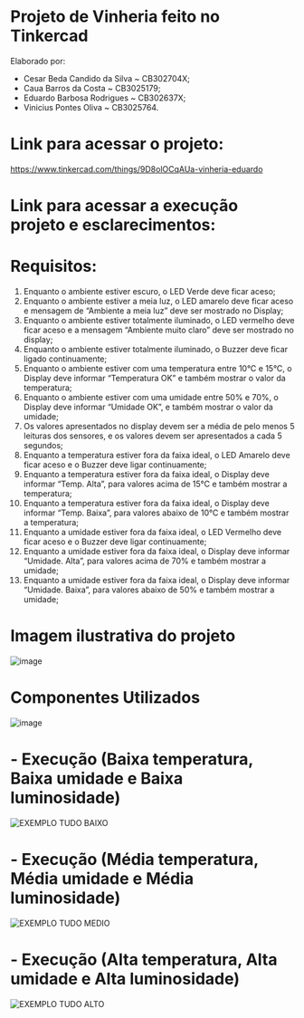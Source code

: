 # Projeto de Vinheria feito no Tinkercad

Elaborado por:

- Cesar Beda Candido da Silva ~ CB302704X;
- Caua Barros da Costa ~ CB3025179;
- Eduardo Barbosa Rodrigues ~ CB302637X;
- Vinicius Pontes Oliva ~ CB3025764.

# Link para acessar o projeto:
https://www.tinkercad.com/things/9D8olOCqAUa-vinheria-eduardo

# Link para acessar a execução projeto e esclarecimentos:


# Requisitos:

1. Enquanto o ambiente estiver escuro, o LED Verde deve ficar aceso;
2. Enquanto o ambiente estiver a meia luz, o LED amarelo deve ficar aceso e mensagem de
“Ambiente a meia luz” deve ser mostrado no Display;
3. Enquanto o ambiente estiver totalmente iluminado, o LED vermelho deve ficar aceso e a
mensagem “Ambiente muito claro” deve ser mostrado no display;
4. Enquanto o ambiente estiver totalmente iluminado, o Buzzer deve ficar ligado
continuamente;
5. Enquanto o ambiente estiver com uma temperatura entre 10°C e 15°C, o Display deve
informar “Temperatura OK” e também mostrar o valor da temperatura;
6. Enquanto o ambiente estiver com uma umidade entre 50% e 70%, o Display deve
informar “Umidade OK”, e também mostrar o valor da umidade;
7. Os valores apresentados no display devem ser a média de pelo menos 5 leituras dos
sensores, e os valores devem ser apresentados a cada 5 segundos;
8. Enquanto a temperatura estiver fora da faixa ideal, o LED Amarelo deve ficar aceso e o
Buzzer deve ligar continuamente;
9. Enquanto a temperatura estiver fora da faixa ideal, o Display deve informar “Temp. Alta”,
para valores acima de 15°C e também mostrar a temperatura;
10. Enquanto a temperatura estiver fora da faixa ideal, o Display deve informar “Temp.
Baixa”, para valores abaixo de 10°C e também mostrar a temperatura;
11. Enquanto a umidade estiver fora da faixa ideal, o LED Vermelho deve ficar aceso e o
Buzzer deve ligar continuamente;
12. Enquanto a umidade estiver fora da faixa ideal, o Display deve informar “Umidade. Alta”,
para valores acima de 70% e também mostrar a umidade;
13. Enquanto a umidade estiver fora da faixa ideal, o Display deve informar “Umidade. Baixa”,
para valores abaixo de 50% e também mostrar a umidade;

# Imagem ilustrativa do projeto
![image](https://github.com/user-attachments/assets/ab383cf2-8b98-48ab-a228-f6f6ed4b93ee)

# Componentes Utilizados
![image](https://github.com/user-attachments/assets/9a8068a8-2397-4073-8434-d81894585def)

# - Execução (Baixa temperatura, Baixa umidade e Baixa luminosidade)
![EXEMPLO TUDO BAIXO](https://github.com/user-attachments/assets/0ac01adf-df32-470e-b7cb-3f6331f985d3)

# - Execução (Média temperatura, Média umidade e Média luminosidade)
![EXEMPLO TUDO MEDIO](https://github.com/user-attachments/assets/197a0afd-0d32-49b3-8d19-c93c354be48a)


# - Execução (Alta temperatura, Alta umidade e Alta luminosidade)
![EXEMPLO TUDO ALTO](https://github.com/user-attachments/assets/f7ba5337-c336-4836-bac1-fb49a2d4f53c)




